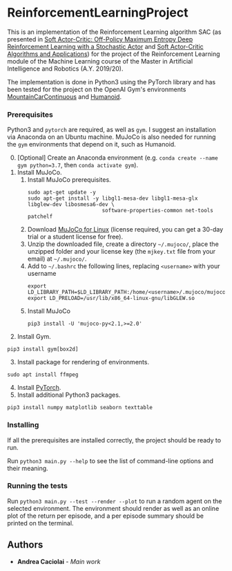 # ReinforcementLearningProject

This is an implementation of the Reinforcement Learning algorithm SAC (as presented in [Soft Actor-Critic: Off-Policy Maximum Entropy Deep Reinforcement Learning with a Stochastic Actor](https://arxiv.org/pdf/1801.01290.pdf) and [Soft Actor-Critic Algorithms and Applications](https://arxiv.org/pdf/1812.05905.pdf)) for the project of the Reinforcement Learning module of the Machine Learning course of the Master in Artificial Intelligence and Robotics (A.Y. 2019/20).

The implementation is done in Python3 using the PyTorch library and has been tested for the project on the OpenAI Gym's environments [MountainCarContinuous](https://gym.openai.com/envs/MountainCarContinuous-v0/) and [Humanoid](https://gym.openai.com/envs/Humanoid-v2/).

### Prerequisites

Python3 and `pytorch` are required, as well as `gym`. I suggest an installation via Anaconda on an Ubuntu machine. 
MuJoCo is also needed for running the `gym` environments that depend on it, such as Humanoid.

0. [Optional] Create an Anaconda environment (e.g. `conda create --name gym python=3.7`, then `conda activate gym`).
1. Install MuJoCo.
    1. Install MuJoCo prerequisites.
        ```
        sudo apt-get update -y
        sudo apt-get install -y libgl1-mesa-dev libgl1-mesa-glx libglew-dev libosmesa6-dev \ 
                                software-properties-common net-tools patchelf
        ```
    2. Download [MuJoCo for Linux](https://www.roboti.us/download/mujoco200_linux.zip) (license required, you can get a 30-day trial or a student license for free).
    3. Unzip the downloaded file, create a directory `~/.mujoco/`, place the unzipped folder and your license key (the `mjkey.txt` file from your email) at `~/.mujoco/`.
    4. Add to `~/.bashrc` the following lines, replacing `<username>` with your username
        ```
        export LD_LIBRARY_PATH=$LD_LIBRARY_PATH:/home/<username>/.mujoco/mujoco200/bin
        export LD_PRELOAD=/usr/lib/x86_64-linux-gnu/libGLEW.so
        ```
    5. Install MuJoCo
        ```
        pip3 install -U 'mujoco-py<2.1,>=2.0'
        ```
2. Install Gym.
```
pip3 install gym[box2d]
```
3. Install package for rendering of environments.
```
sudo apt install ffmpeg
```
4. Install [PyTorch](https://pytorch.org/get-started/locally/).
5. Install additional Python3 packages.
```
pip3 install numpy matplotlib seaborn texttable
```

### Installing

If all the prerequisites are installed correctly, the project should be ready to run. 

Run `python3 main.py --help` to see the list of command-line options and their meaning.

### Running the tests

Run `python3 main.py --test --render --plot` to run a random agent on the selected environment. The environment should render as well as an online plot of the return per episode, and a per episode summary should be printed on the terminal.

## Authors

* **Andrea Caciolai** - *Main work*
